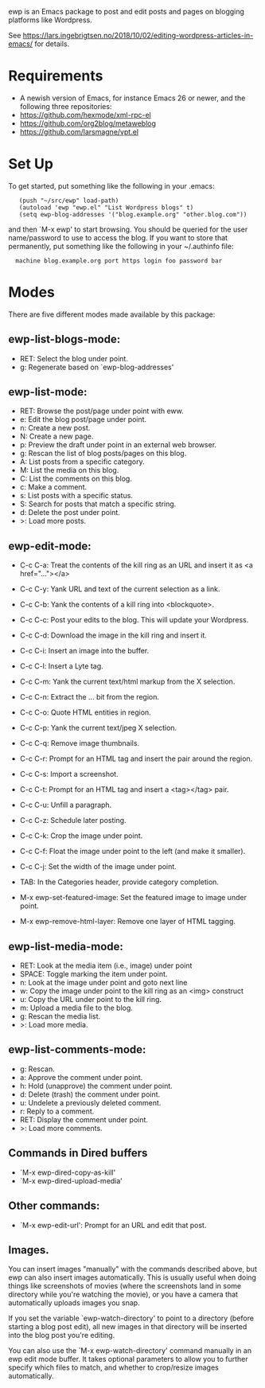 ewp is an Emacs package to post and edit posts and pages on blogging platforms like Wordpress.

See https://lars.ingebrigtsen.no/2018/10/02/editing-wordpress-articles-in-emacs/ for details.

# Requirements

* A newish version of Emacs, for instance Emacs 26 or newer, and the following three repositories:
* https://github.com/hexmode/xml-rpc-el
* https://github.com/org2blog/metaweblog
* https://github.com/larsmagne/vpt.el

# Set Up

To get started, put something like the following in your .emacs:

```
   (push "~/src/ewp" load-path)
   (autoload 'ewp "ewp.el" "List Wordpress blogs" t)
   (setq ewp-blog-addresses '("blog.example.org" "other.blog.com"))
```

and then `M-x ewp' to start browsing.  You should be queried for the user name/password to use to access the blog.  If you want to store that permanently, put something like the following in your ~/.authinfo file:

```
  machine blog.example.org port https login foo password bar
```

# Modes

There are five different modes made available by this package:

## ewp-list-blogs-mode:

* RET: Select the blog under point.
* g: Regenerate based on `ewp-blog-addresses'


## ewp-list-mode:

* RET: Browse the post/page under point with eww.
* e: Edit the blog post/page under point.
* n: Create a new post.
* N: Create a new page.
* p: Preview the draft under point in an external web browser.
* g: Rescan the list of blog posts/pages on this blog.
* A: List posts from a specific category.
* M: List the media on this blog.
* C: List the comments on this blog.
* c: Make a comment.
* s: List posts with a specific status.
* S: Search for posts that match a specific string.
* d: Delete the post under point.
* &gt;: Load more posts.


## ewp-edit-mode:

* C-c C-a: Treat the contents of the kill ring as an URL and insert it as &lt;a href="..."&gt;&lt;/a&gt;
* C-c C-y: Yank URL and text of the current selection as a link.
* C-c C-b: Yank the contents of a kill ring into &lt;blockquote&gt;.
* C-c C-c: Post your edits to the blog.  This will update your Wordpress.
* C-c C-d: Download the image in the kill ring and insert it.
* C-c C-i: Insert an image into the buffer.
* C-c C-l: Insert a Lyte tag.
* C-c C-m: Yank the current text/html markup from the X selection.
* C-c C-n: Extract the <a>...</a> bit from the region.
* C-c C-o: Quote HTML entities in region.
* C-c C-p: Yank the current text/jpeg X selection.
* C-c C-q: Remove image thumbnails.
* C-c C-r: Prompt for an HTML tag and insert the pair around the region.
* C-c C-s: Import a screenshot.
* C-c C-t: Prompt for an HTML tag and insert a &lt;tag&gt;&lt;/tag&gt; pair.
* C-c C-u: Unfill a paragraph.
* C-c C-z: Schedule later posting.
* C-c C-k: Crop the image under point.
* C-c C-f: Float the image under point to the left (and make it smaller).
* C-c C-j: Set the width of the image under point.
* TAB:     In the Categories header, provide category completion.

* M-x ewp-set-featured-image: Set the featured image to image under point.
* M-x ewp-remove-html-layer: Remove one layer of HTML tagging.

## ewp-list-media-mode:

* RET: Look at the media item (i.e., image) under point
* SPACE: Toggle marking the item under point.
* n: Look at the image under point and goto next line
* w: Copy the image under point to the kill ring as an &lt;img&gt; construct
* u: Copy the URL under point to the kill ring.
* m: Upload a media file to the blog.
* g: Rescan the media list.
* &gt;: Load more media.

## ewp-list-comments-mode:

* g: Rescan.
* a: Approve the comment under point.
* h: Hold (unapprove) the comment under point.
* d: Delete (trash) the comment under point.
* u: Undelete a previously deleted comment.
* r: Reply to a comment.
* RET: Display the comment under point.
* &gt;: Load more comments.

## Commands in Dired buffers

* `M-x ewp-dired-copy-as-kill'
* `M-x ewp-dired-upload-media'

## Other commands:

* `M-x ewp-edit-url': Prompt for an URL and edit that post.

## Images.

You can insert images "manually" with the commands described above,
but ewp can also insert images automatically.  This is usually useful
when doing things like screenshots of movies (where the screenshots
land in some directory while you're watching the movie), or you have a
camera that automatically uploads images you snap.

If you set the variable `ewp-watch-directory' to point to a directory
(before starting a blog post edit), all new images in that directory
will be inserted into the blog post you're editing.

You can also use the `M-x ewp-watch-directory' command manually in an
ewp edit mode buffer.  It takes optional parameters to allow you to
further specify which files to match, and whether to crop/resize
images automatically.
